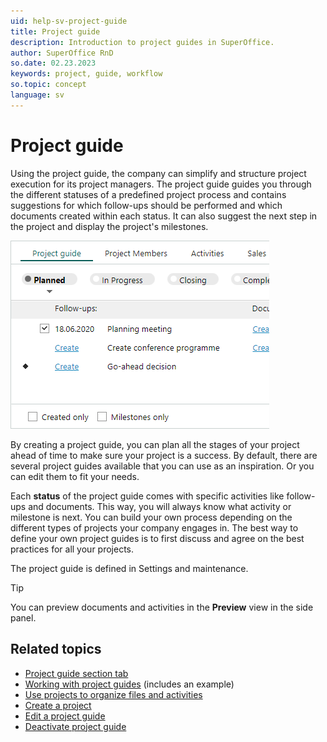 ```yaml
---
uid: help-sv-project-guide
title: Project guide
description: Introduction to project guides in SuperOffice.
author: SuperOffice RnD
so.date: 02.23.2023
keywords: project, guide, workflow
so.topic: concept
language: sv
---
```


# Project guide

Using the project guide, the company can simplify and structure project execution for its project managers. The project guide guides you through the different statuses of a predefined project process and contains suggestions for which follow-ups should be performed and which documents created within each status. It can also suggest the next step in the project and display the project's milestones.

![Project guide section tab with overview of Planned status -screenshot][img1]

By creating a project guide, you can plan all the stages of your project ahead of time to make sure your project is a success. By default, there are several project guides available that you can use as an inspiration. Or you can edit them to fit your needs.

Each **status** of the project guide comes with specific activities like follow-ups and documents. This way, you will always know what activity or milestone is next. You can build your own process depending on the different types of projects your company engages in. The best way to define your own project guides is to first discuss and agree on the best practices for all your projects.

The project guide is defined in Settings and maintenance.

> [!TIP]
> You can preview documents and activities in the **Preview** view in the side panel.

## Related topics

* [Project guide section tab][1]
* [Working with project guides][3] (includes an example)
* [Use projects to organize files and activities][2]
* [Create a project][4]
* [Edit a project guide][5]
* [Deactivate project guide][6]

<!-- Referenced links -->
[1]: ../screen/project-guide-tab.md
[2]: ../index.md
[3]: working-with.md
[4]: ../create.md
[5]: edit.md
[6]: deactivate.md

<!-- Referenced images -->
[img1]: ../screen/media/project-guide-create.bmp


